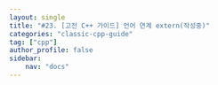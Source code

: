 ```yaml
---
layout: single
title: "#23. [고전 C++ 가이드] 언어 연계 extern(작성중)"
categories: "classic-cpp-guide"
tag: ["cpp"]
author_profile: false
sidebar: 
    nav: "docs"
---
```

